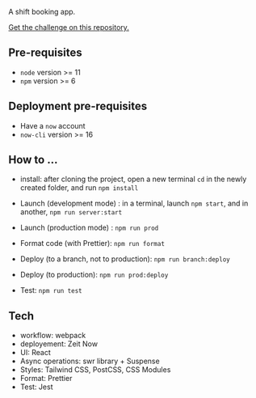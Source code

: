 A shift booking app.

[Get the challenge on this repository.](https://github.com/woltapp/react-assignment)

## Pre-requisites
* `node` version >= 11
* `npm` version >= 6

## Deployment pre-requisites
* Have a `now` account
* `now-cli` version >= 16

## How to ...

* install: after cloning the project, open a new terminal `cd` in the newly created folder, and run `npm install`

* Launch (development mode) : in a terminal, launch `npm start`, and in another, `npm run server:start`
* Launch (production mode) : `npm run prod`
* Format code (with Prettier): `npm run format`
* Deploy (to a branch, not to production): `npm run branch:deploy`
* Deploy (to production): `npm run prod:deploy`
* Test: `npm run test`

## Tech
* workflow: webpack
* deployement: Zeit Now
* UI: React
* Async operations: swr library + Suspense
* Styles: Tailwind CSS, PostCSS, CSS Modules
* Format: Prettier
* Test: Jest
